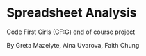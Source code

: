 # Spreadsheet Analysis

Code First Girls (CF:G) end of course project

By
Greta Mazelyte, Aina Uvarova, Faith Chung
